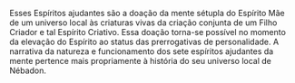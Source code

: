 ﻿Esses Espíritos ajudantes são a doação da mente sétupla do Espírito Mãe de um universo local às criaturas vivas da criação conjunta de um Filho Criador e tal  Espírito Criativo. Essa doação torna-se possível no momento da elevação do Espírito ao status das prerrogativas de personalidade. A narrativa da natureza e funcionamento dos sete espíritos ajudantes da mente pertence mais propriamente à história do seu universo local de Nébadon.